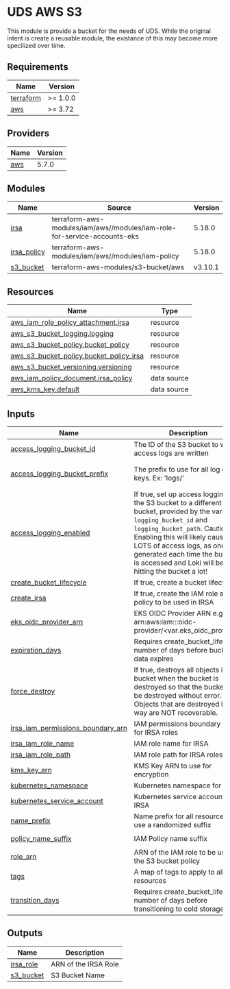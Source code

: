 # UDS AWS S3

This module is provide a bucket for the needs of UDS. While the original intent is create a reusable module, the existance of this may become more specilized over time.



<!-- BEGIN_TF_DOCS -->
## Requirements

| Name | Version |
|------|---------|
| <a name="requirement_terraform"></a> [terraform](#requirement\_terraform) | >= 1.0.0 |
| <a name="requirement_aws"></a> [aws](#requirement\_aws) | >= 3.72 |

## Providers

| Name | Version |
|------|---------|
| <a name="provider_aws"></a> [aws](#provider\_aws) | 5.7.0 |

## Modules

| Name | Source | Version |
|------|--------|---------|
| <a name="module_irsa"></a> [irsa](#module\_irsa) | terraform-aws-modules/iam/aws//modules/iam-role-for-service-accounts-eks | 5.18.0 |
| <a name="module_irsa_policy"></a> [irsa\_policy](#module\_irsa\_policy) | terraform-aws-modules/iam/aws//modules/iam-policy | 5.18.0 |
| <a name="module_s3_bucket"></a> [s3\_bucket](#module\_s3\_bucket) | terraform-aws-modules/s3-bucket/aws | v3.10.1 |

## Resources

| Name | Type |
|------|------|
| [aws_iam_role_policy_attachment.irsa](https://registry.terraform.io/providers/hashicorp/aws/latest/docs/resources/iam_role_policy_attachment) | resource |
| [aws_s3_bucket_logging.logging](https://registry.terraform.io/providers/hashicorp/aws/latest/docs/resources/s3_bucket_logging) | resource |
| [aws_s3_bucket_policy.bucket_policy](https://registry.terraform.io/providers/hashicorp/aws/latest/docs/resources/s3_bucket_policy) | resource |
| [aws_s3_bucket_policy.bucket_policy_irsa](https://registry.terraform.io/providers/hashicorp/aws/latest/docs/resources/s3_bucket_policy) | resource |
| [aws_s3_bucket_versioning.versioning](https://registry.terraform.io/providers/hashicorp/aws/latest/docs/resources/s3_bucket_versioning) | resource |
| [aws_iam_policy_document.irsa_policy](https://registry.terraform.io/providers/hashicorp/aws/latest/docs/data-sources/iam_policy_document) | data source |
| [aws_kms_key.default](https://registry.terraform.io/providers/hashicorp/aws/latest/docs/data-sources/kms_key) | data source |

## Inputs

| Name | Description | Type | Default | Required |
|------|-------------|------|---------|:--------:|
| <a name="input_access_logging_bucket_id"></a> [access\_logging\_bucket\_id](#input\_access\_logging\_bucket\_id) | The ID of the S3 bucket to which access logs are written | `string` | `null` | no |
| <a name="input_access_logging_bucket_prefix"></a> [access\_logging\_bucket\_prefix](#input\_access\_logging\_bucket\_prefix) | The prefix to use for all log object keys. Ex: 'logs/' | `string` | `"s3-irsa-bucket-access-logs/"` | no |
| <a name="input_access_logging_enabled"></a> [access\_logging\_enabled](#input\_access\_logging\_enabled) | If true, set up access logging of the S3 bucket to a different S3 bucket, provided by the variables `logging_bucket_id` and `logging_bucket_path`. Caution: Enabling this will likely cause LOTS of access logs, as one is generated each time the bucket is accessed and Loki will be hitting the bucket a lot! | `bool` | `false` | no |
| <a name="input_create_bucket_lifecycle"></a> [create\_bucket\_lifecycle](#input\_create\_bucket\_lifecycle) | If true, create a bucket lifecycle | `bool` | `false` | no |
| <a name="input_create_irsa"></a> [create\_irsa](#input\_create\_irsa) | If true, create the IAM role and policy to be used in IRSA | `bool` | `true` | no |
| <a name="input_eks_oidc_provider_arn"></a> [eks\_oidc\_provider\_arn](#input\_eks\_oidc\_provider\_arn) | EKS OIDC Provider ARN e.g., arn:aws:iam::<ACCOUNT-ID>:oidc-provider/<var.eks\_oidc\_provider> | `string` | `""` | no |
| <a name="input_expiration_days"></a> [expiration\_days](#input\_expiration\_days) | Requires create\_bucket\_lifecycle; number of days before bucket data expires | `number` | `365` | no |
| <a name="input_force_destroy"></a> [force\_destroy](#input\_force\_destroy) | If true, destroys all objects in the bucket when the bucket is destroyed so that the bucket can be destroyed without error. Objects that are destroyed in this way are NOT recoverable. | `bool` | `false` | no |
| <a name="input_irsa_iam_permissions_boundary_arn"></a> [irsa\_iam\_permissions\_boundary\_arn](#input\_irsa\_iam\_permissions\_boundary\_arn) | IAM permissions boundary ARN for IRSA roles | `string` | `""` | no |
| <a name="input_irsa_iam_role_name"></a> [irsa\_iam\_role\_name](#input\_irsa\_iam\_role\_name) | IAM role name for IRSA | `string` | `""` | no |
| <a name="input_irsa_iam_role_path"></a> [irsa\_iam\_role\_path](#input\_irsa\_iam\_role\_path) | IAM role path for IRSA roles | `string` | `"/"` | no |
| <a name="input_kms_key_arn"></a> [kms\_key\_arn](#input\_kms\_key\_arn) | KMS Key ARN to use for encryption | `string` | n/a | yes |
| <a name="input_kubernetes_namespace"></a> [kubernetes\_namespace](#input\_kubernetes\_namespace) | Kubernetes namespace for IRSA | `string` | `"default"` | no |
| <a name="input_kubernetes_service_account"></a> [kubernetes\_service\_account](#input\_kubernetes\_service\_account) | Kubernetes service account for IRSA | `string` | `"default"` | no |
| <a name="input_name_prefix"></a> [name\_prefix](#input\_name\_prefix) | Name prefix for all resources that use a randomized suffix | `string` | n/a | yes |
| <a name="input_policy_name_suffix"></a> [policy\_name\_suffix](#input\_policy\_name\_suffix) | IAM Policy name suffix | `string` | `"irsa-policy"` | no |
| <a name="input_role_arn"></a> [role\_arn](#input\_role\_arn) | ARN of the IAM role to be used in the S3 bucket policy | `string` | `""` | no |
| <a name="input_tags"></a> [tags](#input\_tags) | A map of tags to apply to all resources | `map(string)` | `{}` | no |
| <a name="input_transition_days"></a> [transition\_days](#input\_transition\_days) | Requires create\_bucket\_lifecycle; number of days before transitioning to cold storage | `number` | `30` | no |

## Outputs

| Name | Description |
|------|-------------|
| <a name="output_irsa_role"></a> [irsa\_role](#output\_irsa\_role) | ARN of the IRSA Role |
| <a name="output_s3_bucket"></a> [s3\_bucket](#output\_s3\_bucket) | S3 Bucket Name |